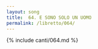 ```yaml
---
layout: song
title:  64. E SONO SOLO UN UOMO
permalink: /libretto/064/
---
```

{% include canti/064.md %}   